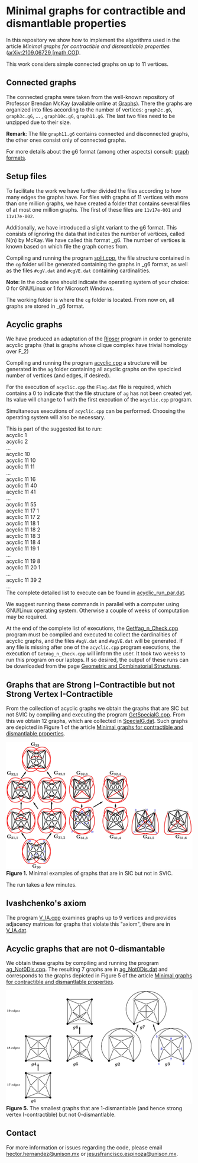 # Minimal graphs for contractible and dismantlable properties
In this repository we show how to implement the algorithms used in the article *Minimal graphs for contractible and dismantlable properties*
 ([arXiv:2109.06729 [math.CO]](https://arxiv.org/abs/2109.06729)).

This work considers simple connected graphs on up to 11 vertices.

## Connected graphs
The connected graphs were taken from the well-known repository of Professor Brendan McKay (available online at [Graphs](https://users.cecs.anu.edu.au/~bdm/data/graphs.html)). There the graphs are organized into files according to the number of vertices: `graph2c.g6`, `graph3c.g6`, ... , `graph10c.g6`, `graph11.g6`. The last two files need to be unzipped due to their size.

**Remark**: The file `graph11.g6` contains connected and disconnected graphs, the other ones consist only of connected graphs.

For more details about the g6 format (among other aspects) consult: [graph formats](https://users.cecs.anu.edu.au/~bdm/data/formats.html).

## Setup files 
To facilitate the work we have further divided the files according to how many edges the graphs have. For files with graphs of 11 vertices with more than one million graphs, we have created a folder that contains several files of at most one million graphs. The first of these files are
`11v17e-001` and `11v17e-002`.

Additionally, we have introduced a slight variant to the g6 format. This consists of ignoring the data that indicates the number of vertices, called N(n) by McKay. We have called this format \_g6. The number of vertices is known based on which file the graph comes from.

Compiling and running the program [split.cpp](split.cpp), the file structure contained in the `cg` folder will be generated containing the graphs in \_g6 format, as well as the files `#cgV.dat` and `#cgVE.dat` containing cardinalities.

**Note**: In the code one should indicate the operating system of your choice: 0 for GNU/Linux or 1 for Microsoft Windows.

The working folder is where the `cg` folder is located. From now on, all graphs are stored in \_g6 format.

## Acyclic graphs
We have produced an adaptation of the [Ripser](https://github.com/Ripser/ripser) program in order to generate acyclic graphs (that is graphs whose clique complex have trivial homology over F_2)


Compiling and running the program [acyclic.cpp](./acyclic.cpp) a structure will be generated in the `ag` folder containing all acyclic graphs on the specicied number of vertices (and edges, if desired).


For the execution of `acyclic.cpp` the `Flag.dat` file is required, which contains a 0 to indicate that the file structure of `ag` has not been created yet. Its value will change to 1 with the first execution of the `acyclic.cpp` program.

Simultaneous executions of `acyclic.cpp` can be performed. Choosing the operating system will also be necessary.

This is part of the suggested list to run:<br />
acyclic 1<br />
acyclic 2<br />
... <br />
acyclic 10<br />
acyclic 11 10<br />
acyclic 11 11<br />
...<br />
acyclic 11 16<br />
acyclic 11 40<br />
acyclic 11 41<br />
...<br />
acyclic 11 55<br />
acyclic 11 17 1<br />
acyclic 11 17 2<br />
acyclic 11 18 1<br />
acyclic 11 18 2<br />
acyclic 11 18 3<br />
acyclic 11 18 4<br />
acyclic 11 19 1<br />
...<br />
acyclic 11 19 8<br />
acyclic 11 20 1<br />
...<br />
acyclic 11 39 2<br />
...<br />
The complete detailed list to execute can be found in [acyclic_run_par.dat](acyclic_run_par.dat).

We suggest running these commands in parallel with a computer using GNU/Linux operating system. Otherwise a couple of weeks of computation may be required.

At the end of the complete list of executions, the [Get#ag_n_Check.cpp](Get#ag_n_Check.cpp) program must be compiled and executed to collect the cardinalities of acyclic graphs, and the files `#agV.dat` and `#agVE.dat` will be generated. If any file is missing after one of the `acyclic.cpp` program executions, the execution of `Get#ag_n_Check.cpp` will inform the user. It took two weeks to run this program on our laptops. If so desired, the output of these runs can be downloaded from the page [Geometric and Combinatorial Structures](http://gcs.mat.uson.mx/index.php/8-research/4-acyclic-graphs).

## Graphs that are Strong I-Contractible but not Strong Vertex I-Contractible

From the collection of acyclic graphs we obtain the graphs that are SIC but not SVIC by compiling and executing the program [GetSpecialG.cpp](GetSpecialG.cpp). From this we obtain 12 graphs, which are collected in [SpecialG.dat](SpecialG.dat). Such graphs are depicted in Figure 1 of the article [Minimal graphs for contractible and dismantlable properties](https://arxiv.org/abs/2109.06729).

![Figure 1.](./images/Fig-1.PNG "Figure 1.")
**Figure 1.** Minimal examples of graphs that are in SIC but not in SVIC.

The run takes a few minutes. 

## Ivashchenko's axiom
The program [V_IA.cpp](V_IA.cpp) examines graphs up to 9 vertices and provides adjacency matrices for graphs that violate this "axiom", there are in [V_IA.dat](V_IA.dat).

## Acyclic graphs that are not 0-dismantable
We obtain these graphs by compiling and running the program [ag_Not0Dis.cpp](ag_Not0Dis.cpp).  The resulting 7 graphs are in [ag_Not0Dis.dat](ag_Not0Dis.dat) and corresponds to the graphs depicted in Figure 5 of the article [Minimal graphs for contractible and dismantlable properties](https://arxiv.org/abs/2109.06729).

![Figure 5.](./images/Fig-5.PNG "Figure 5.")
**Figure 5.** The smallest graphs that are 1-dismantlable (and hence strong vertex I-contractible) but not 0-dismantlable.

## Contact
For more information or issues regarding the code, please email hector.hernandez@unison.mx or jesusfrancisco.espinoza@unison.mx.
